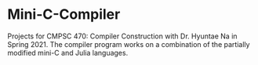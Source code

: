 # Mini-C-Compiler
Projects for CMPSC 470: Compiler Construction with Dr. Hyuntae Na in Spring 2021. The compiler program works on a combination of the partially modified mini-C and Julia languages.

